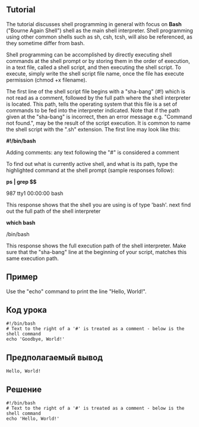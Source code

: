 Tutorial
--------
The tutorial discusses shell programming in general with focus on **Bash** ("Bourne Again Shell") shell as the main shell interpreter. Shell programming using other common shells such as sh, csh, tcsh, will also be referenced, as they sometime differ from bash.

Shell programming can be accomplished by directly executing shell commands at the shell prompt or by storing them in the order of execution, in a text file, called a shell script, and then executing the shell script. To execute, simply write the shell script file name, once the file has execute permission (chmod +x filename).

The first line of the shell script file begins with a "sha-bang" (#!) which is not read as a comment, followed by the full path where the shell interpreter is located. This path, tells the operating system that this file is a set of commands to be fed into the interpreter indicated. Note that if the path given at the "sha-bang" is incorrect, then an error message e.g. "Command not found.", may be the result of the script execution. It is common to name the shell script with the ".sh" extension. The first line may look like this:

**#!/bin/bash**

Adding comments: any text following the "#" is considered a comment

To find out what is currently active shell, and what is its path, type the highlighted command at the shell prompt (sample responses follow):

**ps | grep $$**

987 tty1      00:00:00 bash

This response shows that the shell you are using is of type 'bash'. next find out the full path of the shell interpreter

**which bash**

/bin/bash

This response shows the full execution path of the shell interpreter. Make sure that the "sha-bang" line at the beginning of your script, matches this same execution path.

Пример
-------------
Use the "echo" command to print the line "Hello, World!".

Код урока
-------------
    #!/bin/bash
    # Text to the right of a '#' is treated as a comment - below is the shell command
    echo 'Goodbye, World!'

Предполагаемый вывод
---------------
    Hello, World!

Решение
--------
    #!/bin/bash
    # Text to the right of a '#' is treated as a comment - below is the shell command
    echo 'Hello, World!'
